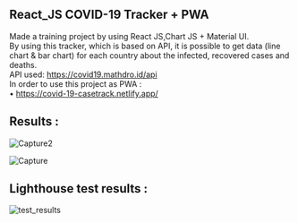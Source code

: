 ## React_JS COVID-19 Tracker + PWA

Made a training project by using React JS,Chart JS + Material UI.<br />
By using this tracker, which is based on API, it is possible to get data (line chart & bar chart) for each country about the infected, recovered cases and deaths.<br />
API used: https://covid19.mathdro.id/api<br />
In order to use this project as PWA :<br />
• https://covid-19-casetrack.netlify.app/


## Results :

![Capture2](https://user-images.githubusercontent.com/55871427/81675439-7f7a2b80-9457-11ea-95be-bce6c7a1c7e3.PNG)

![Capture](https://user-images.githubusercontent.com/55871427/81676927-27dcbf80-9459-11ea-9417-922cf33b71c1.PNG)

## Lighthouse test results :
![test_results](https://user-images.githubusercontent.com/55871427/93515558-76cbc180-f931-11ea-95a3-3ed864306bf4.JPG)

